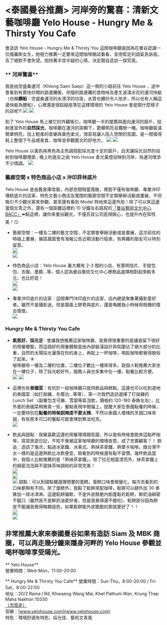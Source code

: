 # \<泰國曼谷推薦\> 河岸旁的驚喜：清新文藝咖啡廳  Yelo House - Hungry Me & Thirsty You Cafe
會造訪 Yelo House - Hungry Me & Thirsty You 這間咖啡廳是因為在曼谷認識一位俄羅斯女生，她極力推薦一定要來這間咖啡館試看看，並用堅定的語氣告訴我，去了絕對不會失望。抱持著半信半疑的心情，決定親自造訪一探究竟。
### ** 河岸驚喜**
我是由空盛桑運河（Khlong Saen Saep）這一側的小路前往 Yelo House ，途中會看到有賣快炒類的路邊攤販，伴隨的路邊攤的食物味及產生波濤水花的運河快艇（也稱**髒船**：空盛桑運河的水漂浮的垃圾，水質也髒的令人怯步，所以也有人稱這邊快艇為髒船），心裡還是很狐疑座落在這樣環境的 Yelo House 會是間什麼樣子的店呢?! 
![](%E5%B0%8F%E5%BE%91.jpg)
![](%E9%AB%92%E8%88%B9.jpg)

到了 Yelo House 馬上被它的外觀吸引，咖啡廳一半的屋簷與面向運河的窗戶，投射進室外的**自然採光**，咖啡廳在運河的突顯下，更顯明亮且獨樹一幟。咖啡廳裝潢簡單明亮，加上輕柔的音樂與黃色柔光，很容易讓人陷入悠閒的氛圍，是一間值得耗上整個下午品嚐美食、咖啡並參觀藝文的好地方。
![](%E5%85%A7%E9%83%A8%E7%9C%8B%E7%AA%97%E5%A4%96.jpg)
![](%E5%BA%97.jpg)

Yelo House 以黃色與黑色為主色調搭配採光度十足的窗戶，白天讓採光自然的投射到咖啡廳裡面 ; 晚上則是反之由 Yelo House 柔光黃燈投映到河岸，為運河增添不少情調。
![](%E5%A4%96%E8%A7%80.jpg)
### **藝廊空間 x 特色商品小店 x 沖印菲林底片**
Yelo House 是由舊倉庫改裝，內部空間相當寬敞，裡面不僅有咖啡廳、專業沖印傳統底片的店家、特色文藝小商店及寬闊的藝廊空間不定期舉辦活動或畫展，不但吸引不少觀光客來參觀，甚至還有看到 Model 特地來這邊外拍！除了可以來這邊當個文青之外，還有一個距離這裡約 10 分鐘左右路程的[「曼谷藝術文化中心 BACC」](https://wordpress.com/post/aliciachao.com/236)⬅️點這裡，讓你來曼谷觀光，不僅百貨公司逛得開心，也提升內在知性美！😏

- 藝廊空間：一樓及二樓的藝文空間，不定期會舉辦活動或是畫展，這次前往的時碰上畫展，展區牆面會有海報公告近期活動行程表，有興趣的朋友可以特別留意。  
	![](%E7%95%AB%E4%BD%9C.jpg)  
	![](%E7%95%AB%E4%BD%9C2.jpg)

-  特色商品小店：Yelo House 裏大概有 2-3 間的小店，有賣明信片、手提包包、衣服、墨鏡...等，個人認為曼谷藝術文化中心裡商品選擇相對起來較多元，也比好逛！  
	![](%E5%95%86%E5%BA%971.jpg)  
	![](%E5%95%86%E5%BA%972.jpg)

- 專業沖印底片的店家：這間專門沖印底片的店家，店內總是聚集著攝影愛好者。雖然不是攝影迷，但是牆面上膠卷與底片，還是喚醒我小時候用相機的復古情懷。  
	![](%E6%B2%96%E5%8D%B0%E5%BA%97.jpg)

### **Hungry Me & Thirsty You Cafe**
- **氣氛好、採光足** : 會讓我想推薦這家咖啡廳，我覺得很重要的是讓我留下很好的用餐體驗，而這個好的用餐體驗是由內部裝潢設計與氛圍佔了絕大部分的比重，自然的太陽採光灑落在你的身上，再配上一杯咖啡，喝起咖啡都覺得脫俗了起來。☀️  
	咖啡廳有一樓及二樓的位置，二樓位子數比一樓來得多。我個人較推薦大家坐在一樓位子，除了採光較好外，服務人員也多集中在一樓，點餐比較方便。  
	![](1F.jpg)
	![](2F.jpg)

- 這裡也有**泰國菜**：有別於一般咖啡廳只提供飲品與糕點，這邊也可以吃到道地的泰國菜（如打拋豬、冬蔭功...等等），第一次我們造訪選擇了打拋豬的 Lunch Set （副餐包含可樂、雪碧等氣泡飲，價格約 120-180 泰銖左右），比外面的泰國菜稍微貴一些，餐點表現中間偏上。提醒大家在泰國點餐的時候，一定要特別在**點餐的時候説辣度不要太辣**，不然以泰國人嗜辣的烹調口味來說，有些原本可口的餐點可能會辣到無法吃完。  
	![](%E9%A4%90%E9%BB%9E.jpg)

- 飲品與甜點：我蠻喜歡這邊的用餐環境跟氛圍，所以我有時候會跑來這點杯咖啡，寫寫旅遊日記，不知不覺被這家咖啡廳的環境收買，成了忠實顧客？！
	 飲品：造訪了幾次，點過冰拿鐵、冰美式、熱抹茶拿鐵、熱摩卡咖啡。跟台灣不太一樣的是這邊熱飲比冰飲便宜，剛看到的時候還有點不習慣。幾杯飲品當中，我個人比較推薦的是「熱抹茶拿鐵」，除了拉花相當漂亮外，抹茶拿鐵上的綿密泡泡與不甜抹茶味調和的非常完美！  
	![](%E6%8A%B9%E8%8C%B6.jpg)  
	![](%E6%91%A9%E5%8D%A1.jpg)  
	![](%E5%86%B0%E9%A3%B2.jpg)
	 甜點：可以到甜點櫃選擇想要的蛋糕，蛋糕口味會做變化，每次去看到的口味都稍有不同。除了蛋糕外，我點了鬆餅來配咖啡，鬆餅可以額外加 30 泰銖加一球冰淇淋。這邊鬆餅偏軟，不是外皮酥脆內餡蓬鬆的鬆餅，鮮奶油綿密不膩口（雖然我不是鮮奶油愛好者，但是我覺得還不錯吃)，鬆餅部分因為餅皮不脆讓我覺得略顯遜色，如果鬆餅能外皮脆脆的那就更好了！！  
	![](%E8%9B%8B%E7%B3%95%E6%AB%83.jpg)  
	![](%E9%AC%86%E9%A4%85.jpg)

非常推薦大家來泰國曼谷如果有造訪 Siam 及 MBK 商圈，可以再走幾分鐘來隱身河畔的 Yelo House 參觀並喝杯咖啡享受陽光。
---- 
** Yelo House**  
營業時間：Wed-Mon，11:00-20:00

** Hungry Me & Thirsty You Cafe**
營業時間：Sun-Thu，8:00-20:00 / Fri-Sat，8:00-22:00  
地址：20/2 Rama I Rd, Khwaeng Wang Mai, Khet Pathum Wan, Krung Thep Maha Nakhon 10330  
[（怎麼走）](https://goo.gl/maps/uA9Rd1GyhEA2)  
官網：[www.yelohouse.com](www.yelohouse.com)  
特色：環境舒適有特色、採光佳、藝術文青風












